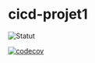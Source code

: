 # cicd-projet1

![Statut](https://github.com/matinfo/cicd-projet1/actions/workflows/main.yml/badge.svg?branch=main&event=push)

[![codecov](https://codecov.io/github/matinfo/cicd-projet1/graph/badge.svg?token=WJQ62N1ZW5)](https://codecov.io/github/matinfo/cicd-projet1)
